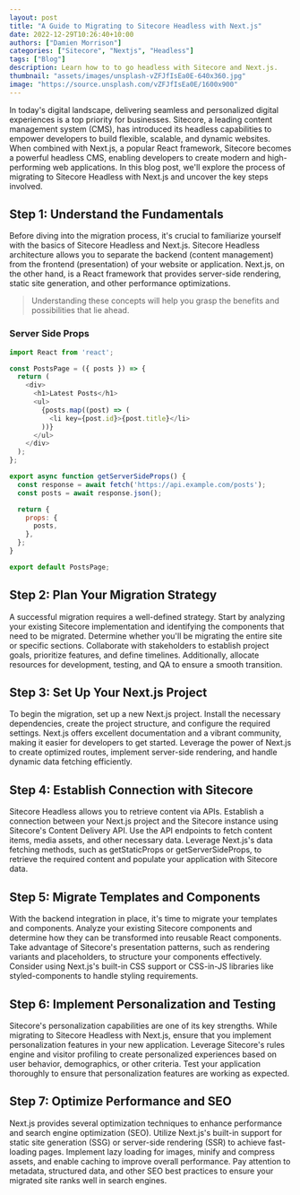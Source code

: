 ```yaml
---
layout: post
title: "A Guide to Migrating to Sitecore Headless with Next.js"
date: 2022-12-29T10:26:40+10:00
authors: ["Damien Morrison"]
categories: ["Sitecore", "Nextjs", "Headless"]
tags: ["Blog"]
description: Learn how to to go headless with Sitecore and Next.js.
thumbnail: "assets/images/unsplash-vZFJfIsEa0E-640x360.jpg"
image: "https://source.unsplash.com/vZFJfIsEa0E/1600x900"
---
```


In today's digital landscape, delivering seamless and personalized digital experiences is a top priority for businesses. Sitecore, a leading content management system (CMS), has introduced its headless capabilities to empower developers to build flexible, scalable, and dynamic websites. When combined with Next.js, a popular React framework, Sitecore becomes a powerful headless CMS, enabling developers to create modern and high-performing web applications. In this blog post, we'll explore the process of migrating to Sitecore Headless with Next.js and uncover the key steps involved.

## Step 1: Understand the Fundamentals

Before diving into the migration process, it's crucial to familiarize yourself with the basics of Sitecore Headless and Next.js. Sitecore Headless architecture allows you to separate the backend (content management) from the frontend (presentation) of your website or application. Next.js, on the other hand, is a React framework that provides server-side rendering, static site generation, and other performance optimizations. 

> Understanding these concepts will help you grasp the benefits and possibilities that lie ahead.


### Server Side Props

```js
import React from 'react';

const PostsPage = ({ posts }) => {
  return (
    <div>
      <h1>Latest Posts</h1>
      <ul>
        {posts.map((post) => (
          <li key={post.id}>{post.title}</li>
        ))}
      </ul>
    </div>
  );
};

export async function getServerSideProps() {
  const response = await fetch('https://api.example.com/posts');
  const posts = await response.json();

  return {
    props: {
      posts,
    },
  };
}

export default PostsPage;
```

## Step 2: Plan Your Migration Strategy

A successful migration requires a well-defined strategy. Start by analyzing your existing Sitecore implementation and identifying the components that need to be migrated. Determine whether you'll be migrating the entire site or specific sections. Collaborate with stakeholders to establish project goals, prioritize features, and define timelines. Additionally, allocate resources for development, testing, and QA to ensure a smooth transition.

## Step 3: Set Up Your Next.js Project

To begin the migration, set up a new Next.js project. Install the necessary dependencies, create the project structure, and configure the required settings. Next.js offers excellent documentation and a vibrant community, making it easier for developers to get started. Leverage the power of Next.js to create optimized routes, implement server-side rendering, and handle dynamic data fetching efficiently.

## Step 4: Establish Connection with Sitecore

Sitecore Headless allows you to retrieve content via APIs. Establish a connection between your Next.js project and the Sitecore instance using Sitecore's Content Delivery API. Use the API endpoints to fetch content items, media assets, and other necessary data. Leverage Next.js's data fetching methods, such as getStaticProps or getServerSideProps, to retrieve the required content and populate your application with Sitecore data.

## Step 5: Migrate Templates and Components

With the backend integration in place, it's time to migrate your templates and components. Analyze your existing Sitecore components and determine how they can be transformed into reusable React components. Take advantage of Sitecore's presentation patterns, such as rendering variants and placeholders, to structure your components effectively. Consider using Next.js's built-in CSS support or CSS-in-JS libraries like styled-components to handle styling requirements.

## Step 6: Implement Personalization and Testing

Sitecore's personalization capabilities are one of its key strengths. While migrating to Sitecore Headless with Next.js, ensure that you implement personalization features in your new application. Leverage Sitecore's rules engine and visitor profiling to create personalized experiences based on user behavior, demographics, or other criteria. Test your application thoroughly to ensure that personalization features are working as expected.

## Step 7: Optimize Performance and SEO

Next.js provides several optimization techniques to enhance performance and search engine optimization (SEO). Utilize Next.js's built-in support for static site generation (SSG) or server-side rendering (SSR) to achieve fast-loading pages. Implement lazy loading for images, minify and compress assets, and enable caching to improve overall performance. Pay attention to metadata, structured data, and other SEO best practices to ensure your migrated site ranks well in search engines.